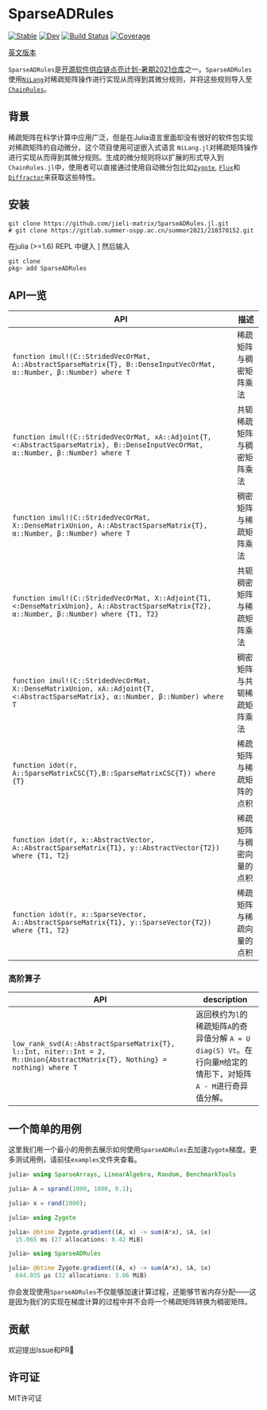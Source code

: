 # SparseADRules

[![Stable](https://img.shields.io/badge/docs-stable-blue.svg)](https://jieli-matrix.github.io/SparseADRules.jl/stable)
[![Dev](https://img.shields.io/badge/docs-dev-blue.svg)](https://jieli-matrix.github.io/SparseADRules.jl/dev)
[![Build Status](https://github.com/jieli-matrix/SparseADRules.jl/workflows/CI/badge.svg)](https://github.com/jieli-matrix/SparseADRules.jl/actions)
[![Coverage](https://codecov.io/gh/jieli-matrix/SparseADRules.jl/branch/master/graph/badge.svg)](https://codecov.io/gh/jieli-matrix/SparseADRules.jl)

[英文版本](README.md)

`SparseADRules`是[开源软件供应链点亮计划-暑期2021仓库](https://summer.iscas.ac.cn/#/?lang=chi)之一。`SparseADRules` 使用[`NiLang`](https://giggleliu.github.io/NiLang.jl/dev/)对稀疏矩阵操作进行实现从而得到其微分规则，并将这些规则导入至[`ChainRules`](https://github.com/JuliaDiff/ChainRules.jl)。

## 背景

稀疏矩阵在科学计算中应用广泛，但是在Julia语言里面却没有很好的软件包实现对稀疏矩阵的自动微分，这个项目使用可逆嵌入式语言 `NiLang.jl`对稀疏矩阵操作进行实现从而得到其微分规则。生成的微分规则将以扩展的形式导入到`ChainRules.jl`中，使用者可以直接通过使用自动微分包比如[`Zygote`](https://github.com/FluxML/Zygote.jl), [`Flux`](https://github.com/FluxML/Flux.jl)和[`Diffractor`](https://github.com/JuliaDiff/Diffractor.jl)来获取这些特性。

## 安装 

``` shell
git clone https://github.com/jieli-matrix/SparseADRules.jl.git
# git clone https://gitlab.summer-ospp.ac.cn/summer2021/210370152.git
```

在julia (>=1.6) REPL 中键入 ] 然后输入

``` julia
git clone 
pkg> add SparseADRules 
```

## API一览  

| API             | 描述        |
| ---------------- | --------------- |
| `function imul!(C::StridedVecOrMat, A::AbstractSparseMatrix{T}, B::DenseInputVecOrMat, α::Number, β::Number) where T`   | 稀疏矩阵与稠密矩阵乘法 |
|`function imul!(C::StridedVecOrMat, xA::Adjoint{T, <:AbstractSparseMatrix}, B::DenseInputVecOrMat, α::Number, β::Number) where T` |  共轭稀疏矩阵与稠密矩阵乘法|
|`function imul!(C::StridedVecOrMat, X::DenseMatrixUnion, A::AbstractSparseMatrix{T}, α::Number, β::Number) where T`| 稠密矩阵与稀疏矩阵乘法 |
|`function imul!(C::StridedVecOrMat, X::Adjoint{T1, <:DenseMatrixUnion}, A::AbstractSparseMatrix{T2}, α::Number, β::Number) where {T1, T2}`| 共轭稠密矩阵与稀疏矩阵乘法 |
|`function imul!(C::StridedVecOrMat, X::DenseMatrixUnion, xA::Adjoint{T, <:AbstractSparseMatrix}, α::Number, β::Number) where T`|稠密矩阵与共轭稀疏矩阵乘法 |
|`function idot(r, A::SparseMatrixCSC{T},B::SparseMatrixCSC{T}) where {T}` | 稀疏矩阵与稀疏矩阵的点积 |
|`function idot(r, x::AbstractVector, A::AbstractSparseMatrix{T1}, y::AbstractVector{T2}) where {T1, T2}` | 稀疏矩阵与稠密向量的点积 |
|`function idot(r, x::SparseVector, A::AbstractSparseMatrix{T1}, y::SparseVector{T2}) where {T1, T2}`| 稀疏矩阵与稀疏向量的点积 |

### 高阶算子

| API             | description        |
| ---------------- | --------------- |
| `low_rank_svd(A::AbstractSparseMatrix{T}, l::Int, niter::Int = 2, M::Union{AbstractMatrix{T}, Nothing} = nothing) where T` | 返回秩约为`l`的稀疏矩阵`A`的奇异值分解 `A ≈ U diag(S) Vt`。在行向量`M`给定的情形下，对矩阵`A - M`进行奇异值分解。|

## 一个简单的用例

这里我们用一个最小的用例去展示如何使用`SparseADRules`去加速`Zygote`梯度。更多测试用例，请前往`examples`文件夹查看。

``` julia 
julia> using SparseArrays, LinearAlgebra, Random, BenchmarkTools

julia> A = sprand(1000, 1000, 0.1);

julia> x = rand(1000);

julia> using Zygote

julia> @btime Zygote.gradient((A, x) -> sum(A*x), $A, $x)
  15.065 ms (27 allocations: 8.42 MiB)

julia> using SparseADRules

julia> @btime Zygote.gradient((A, x) -> sum(A*x), $A, $x)
  644.035 μs (32 allocations: 3.86 MiB)
```

你会发现使用`SparseADRules`不仅能够加速计算过程，还能够节省内存分配——这是因为我们的实现在梯度计算的过程中并不会将一个稀疏矩阵转换为稠密矩阵。

## 贡献

欢迎提出Issue和PR👏

## 许可证

MIT许可证